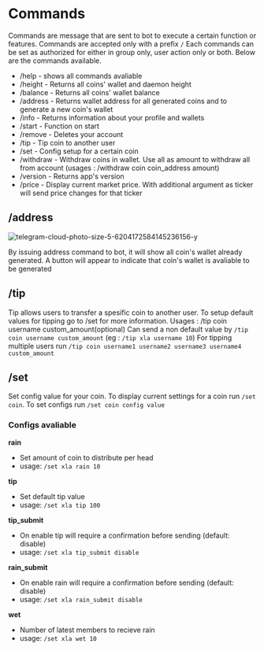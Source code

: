 # Commands

Commands are message that are sent to bot to execute a certain function or features. Commands are accepted only with a prefix `/`
Each commands can be set as authorized for either in group only, user action only or both. Below are the commands available.

* /help - shows all commands avaliable
* /height - Returns all coins' wallet and daemon height
* /balance - Returns all coins' wallet balance
* /address - Returns wallet address for all generated coins and to generate a new coin's wallet 
* /info - Returns information about your profile and wallets
* /start - Function on start
* /remove - Deletes your account
* /tip - Tip coin to another user
* /set - Config setup for a certain coin
* /withdraw - Withdraw coins in wallet. Use all as amount to withdraw all from account (usages : /withdraw coin coin_address amount)
* /version - Returns app's version
* /price - Display current market price. With additional argument as ticker will send price changes for that ticker


## /address
![telegram-cloud-photo-size-5-6204172584145236156-y](https://user-images.githubusercontent.com/630603/194770232-bf00f52b-947c-4066-a7e1-805ff5fef917.jpg)

By issuing address command to bot, it will show all coin's wallet already generated. A button will appear to indicate that coin's wallet is avaliable to be generated

## /tip
Tip allows users to transfer a spesific coin to another user. To setup default values for tipping go to /set for more information.
Usages : /tip coin username custom_amount(optional)
Can send a non default value by `/tip coin username custom_amount` (eg : `/tip xla username 10`)
For tipping multiple users run `/tip coin username1 username2 username3 username4 custom_amount`

## /set

Set config value for your coin. To display current settings for a coin run `/set coin`. To set configs run `/set coin config value`

### Configs avaliable
**rain**
- Set amount of coin to distribute per head 
- usage: `/set xla rain 10`
 
**tip**
- Set default tip value 
- usage: `/set xla tip 100`
 
**tip_submit**
- On enable tip will require a confirmation before sending (default: disable)
- usage: `/set xla tip_submit disable`

**rain_submit**
- On enable rain will require a confirmation before sending (default: disable) 
- usage: `/set xla rain_submit disable`

**wet**
- Number of latest members to recieve rain
- usage: `/set xla wet 10`
